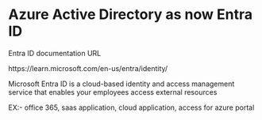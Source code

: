 <h1>Azure Active Directory as now Entra ID</h1>

<p>Entra ID documentation URL </p > <a>https://learn.microsoft.com/en-us/entra/identity/</a>

Microsoft Entra ID is a cloud-based identity and access management service that enables your employees access external resources

EX:- office 365, saas application, cloud application, access for azure portal 
